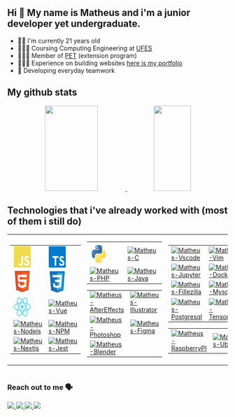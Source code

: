 ## Hi 👋 My name is Matheus and i'm a junior developer yet undergraduate.

- 🧑🏻 I'm currently 21 years old
- 🧑🏻‍💻 Coursing Computing Engineering at [UFES](https://www.ufes.br/)
- 🧑🏻‍🏫 Member of [PET](https://pet.inf.ufes.br/) (extension program)
- 🧑🏻‍🔧 Experience on building websites [here is my portfolio](https://matheus-schreiber-portfolio.vercel.app/)
- 👥 Developing everyday teamwork

## My github stats
<div align="center">
  <a href="https://github.com/matheusschreiber">
  <img width="49%" height="195px" src="https://github-readme-stats.vercel.app/api?username=matheusschreiber&show_icons=true&count_private=true&include_all_commits=true&hide_border=true"/> 
  <img width="41%" height="195px" src="https://github-readme-stats.vercel.app/api/top-langs/?username=matheusschreiber&layout=compact&langs_count=8&hide_border=true" />
  </a>
</div>


## Technologies that i've already worked with (most of them i still do)

<table style="line-stroke:0px" align="center">
  <tr>
    <td>
      <table>
      <tr>
        <td>
            <a href="../../../?tab=repositories&q=&type=&language=javascript&sort=" target="_blank">
                <img align="center" alt="Matheus-Js" height="50" width="40" src="https://raw.githubusercontent.com/devicons/devicon/master/icons/javascript/javascript-plain.svg"/>
            </a>
        </td>
        <td>
            <a href="../../../?tab=repositories&q=&type=&language=typescript&sort=" target="_blank">
                <img align="center" alt="Matheus-Ts" height="50" width="40" src="https://raw.githubusercontent.com/devicons/devicon/master/icons/typescript/typescript-plain.svg"/>
            </a>
        </td>
      </tr>
      <tr>
        <td>
            <a href="../../../?tab=repositories&q=&type=&language=html&sort=" target="_blank"> 
                <img aligns="center" alt="Matheus-HTML" height="50" width="40" src="https://raw.githubusercontent.com/devicons/devicon/master/icons/html5/html5-original.svg"/>
            </a>
        </td>
        <td>
            <a href="https://github.com/matheusschreiber" target="_blank">
                <img align="center" alt="Matheus-CSS" height="50" width="40" src="https://raw.githubusercontent.com/devicons/devicon/master/icons/css3/css3-original.svg"/>
            </a>
        </td>
      </tr>
      <tr>
        <td>
            <a href="https://github.com/matheusschreiber" target="_blank">
                <img align="center" alt="Matheus-React" height="50" width="40" src="https://raw.githubusercontent.com/devicons/devicon/master/icons/react/react-original.svg"/>
            </a>
        </td>
        <td>
            <a href="https://github.com/matheusschreiber" target="_blank">
                <img align="center" alt="Matheus-Vue" height="50" width="40" src="https://cdn.jsdelivr.net/gh/devicons/devicon/icons/vuejs/vuejs-original.svg"/>
            </a>
        </td>
      </tr>
      <tr>
        <td>
            <a href="https://github.com/matheusschreiber" target="_blank">
                <img align="center" alt="Matheus-Nodejs" height="50" width="40" src="https://cdn.jsdelivr.net/gh/devicons/devicon/icons/nodejs/nodejs-original.svg" />
            </a>
        </td>
        <td>
            <a href="https://github.com/matheusschreiber" target="_blank">
                <img align="center" alt="Matheus-NPM" height="50" width="40" src="https://cdn.jsdelivr.net/gh/devicons/devicon/icons/npm/npm-original-wordmark.svg" />
            </a>
        </td>
      </tr>
      <tr>
        <td>
            <a href="https://github.com/matheusschreiber" target="_blank">
                <img align="center" alt="Matheus-Nextjs" height="50" width="40" src="https://cdn.jsdelivr.net/gh/devicons/devicon/icons/nextjs/nextjs-original.svg" />
            </a>
        </td>
        <td>
            <a href="https://github.com/matheusschreiber" target="_blank">
                <img align="center" alt="Matheus-Jest" height="50" width="40" src="https://cdn.jsdelivr.net/gh/devicons/devicon/icons/jest/jest-plain.svg" />
            </a>
        </td>
      </tr>
    </table>
  </td>
  <td>
    <table>
      <tr>
        <td>
            <a href="../../../?tab=repositories&q=&type=&language=python&sort=" target="_blank">
                <img align="center" alt="Matheus-Python" height="50" width="40" src="https://raw.githubusercontent.com/devicons/devicon/master/icons/python/python-original.svg"/>
            </a>
        </td>
        <td>
            <a href="../../../?tab=repositories&q=&type=&language=c&sort=" target="_blank">
                <img align="center" alt="Matheus-C" height="50" width="40" src="https://cdn.jsdelivr.net/gh/devicons/devicon/icons/c/c-original.svg"/>
            </a>
        </td>
      </tr>
      <tr>
        <td>
            <a href="https://github.com/matheusschreiber" target="_blank">
                <img align="center" alt="Matheus-PHP" height="50" width="40" src="https://cdn.jsdelivr.net/gh/devicons/devicon/icons/php/php-original.svg"/>
            </a>
        </td>
        <td>
            <a href="../../../?tab=repositories&q=&type=&language=java&sort=" target="_blank">
                <img align="center" alt="Matheus-Java" height="50" width="40" src="https://cdn.jsdelivr.net/gh/devicons/devicon/icons/java/java-original.svg"/>
            </a>
        </td>
      </tr>
    </table>
    <table>
      <tr>
        <td>
            <a href="https://github.com/matheusschreiber" target="_blank">
                <img align="center" alt="Matheus-AfterEffects" height="50" width="40" src="https://cdn.jsdelivr.net/gh/devicons/devicon/icons/aftereffects/aftereffects-original.svg"/>
            </a>
        </td>
        <td>
            <a href="https://github.com/matheusschreiber" target="_blank">
                <img align="center" alt="Matheus-Illustrator" height="50" width="40" src="https://cdn.jsdelivr.net/gh/devicons/devicon/icons/illustrator/illustrator-line.svg" />
            </a>
        </td>
      </tr>
      <tr>
        <td>
            <a href="https://github.com/matheusschreiber" target="_blank">
                <img align="center" alt="Matheus-Photoshop" height="50" width="40" src="https://cdn.jsdelivr.net/gh/devicons/devicon/icons/photoshop/photoshop-line.svg" />
            </a>
        </td>
        <td>
            <a href="https://github.com/matheusschreiber" target="_blank">
                <img align="center" alt="Matheus-Figma" height="50" width="40" src="https://cdn.jsdelivr.net/gh/devicons/devicon/icons/figma/figma-original.svg" />
            </a>
        </td>
      </tr>
      <tr>
        <td>
            <a href="https://github.com/matheusschreiber" target="_blank"> 
              <img align="center" alt="Matheus-Blender" height="50" width="40" src="https://cdn.jsdelivr.net/gh/devicons/devicon/icons/blender/blender-original.svg" />
            </a>
          </td>
      </tr>
    </table>
  </td>
  <td>
    <table>
      <tr>
        <td>
            <a href="https://github.com/matheusschreiber" target="_blank">
                <img align="center" alt="Matheus-Vscode" height="50" width="40" src="https://cdn.jsdelivr.net/gh/devicons/devicon/icons/vscode/vscode-original.svg" />
            </a>
        </td>
        <td>
            <a href="https://github.com/matheusschreiber" target="_blank">
                <img align="center" alt="Matheus-Vim" height="50" width="40" src="https://cdn.jsdelivr.net/gh/devicons/devicon/icons/vim/vim-original.svg" />
            </a>
        </td>
      </tr>
      <tr>
        <td>
            <a href="https://github.com/matheusschreiber" target="_blank">
                <img align="center" alt="Matheus-Jupyter" height="50" width="40" src="https://cdn.jsdelivr.net/gh/devicons/devicon/icons/jupyter/jupyter-original.svg" />
            </a>
        </td>
        <td>
            <a href="https://github.com/matheusschreiber" target="_blank">
                <img align="center" alt="Matheus-Docker" height="50" width="40" src="https://cdn.jsdelivr.net/gh/devicons/devicon/icons/docker/docker-original.svg" />
            </a>
        </td>
      </tr>
      <tr>
        <td>
            <a href="https://github.com/matheusschreiber" target="_blank">
                <img align="center" alt="Matheus-Fillezilla" height="50" width="40" src="https://cdn.jsdelivr.net/gh/devicons/devicon/icons/filezilla/filezilla-plain.svg" />
            </a>
        </td>
        <td>
            <a href="https://github.com/matheusschreiber" target="_blank">
                <img align="center" alt="Matheus-Mysql" height="50" width="40" src="https://cdn.jsdelivr.net/gh/devicons/devicon/icons/mysql/mysql-original.svg" />
            </a>
        </td>
      </tr>
      <tr>
        <td>
            <a href="https://github.com/matheusschreiber" target="_blank">
                <img align="center" alt="Matheus-Postgresql" height="50" width="40" src="https://cdn.jsdelivr.net/gh/devicons/devicon/icons/postgresql/postgresql-original.svg" />
            </a>
        </td>
        <td>
            <a href="https://github.com/matheusschreiber" target="_blank">
                <img align="center" alt="Matheus-Tensorflow" height="50" width="40" src="https://cdn.jsdelivr.net/gh/devicons/devicon/icons/tensorflow/tensorflow-original.svg" />
            </a>
        </td>
      </tr>
    </table>
    <table>
      <tr>
        <td>
            <a href="https://github.com/matheusschreiber" target="_blank">
                <img align="center" alt="Matheus-RaspberryPI" height="50" width="40" src="https://cdn.jsdelivr.net/gh/devicons/devicon/icons/raspberrypi/raspberrypi-original.svg" />
            </a>
        </td>
        <td>
            <a href="https://github.com/matheusschreiber" target="_blank">
                <img align="center" alt="Matheus-Ubuntu" height="50" width="40" src="https://cdn.jsdelivr.net/gh/devicons/devicon/icons/ubuntu/ubuntu-plain.svg" />
            </a>
        </td>
      </tr>
    </table>
</table>

#

### Reach out to me 🗣

<div>
  <a href="https://www.linkedin.com/in/matheus-schreiber-49472321a/">
  <img src="https://img.shields.io/badge/Linkedin-0A66C2?&logo=linkedin&style=flat-square&logoColor=white" target="_blank">
  </a>
  <a href="https://www.instagram.com/schreiber_matheus/">
  <img src="https://img.shields.io/badge/Instagram-FF3882?&logo=instagram&style=flat-square&logoColor=white" target="_blank">
  </a>
  <a href="https://mailto:matheusmeier.sch2341@gmail.com">
  <img src="https://img.shields.io/badge/Gmail-EA4335?&logo=gmail&style=flat-square&logoColor=white" target="_blank">
  </a>
  <a href="https://discordapp.com/users/8444">
  <img src="https://img.shields.io/badge/Discord-404EED?&logo=discord&style=flat-square&logoColor=white" target="_blank">
  </a>
</div>
